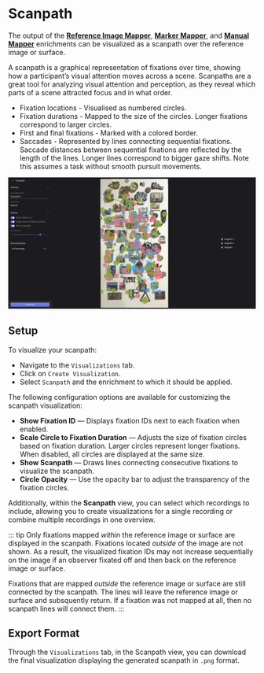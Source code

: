 # Scanpath

<Youtube src="6xn2ehOLS94"/>

The output of the [**Reference Image Mapper**](/pupil-cloud/enrichments/reference-image-mapper/), [**Marker Mapper**](/pupil-cloud/enrichments/marker-mapper/), and [**Manual Mapper**](/pupil-cloud/enrichments/manual-mapper/) enrichments can be visualized as a scanpath over the reference image or surface.

A scanpath is a graphical representation of fixations over time, showing how a participant’s visual attention moves across a scene. 
Scanpaths are a great tool for analyzing visual attention and perception, as they reveal which parts of a scene attracted focus and in what order.

- Fixation locations - Visualised as numbered circles.
- Fixation durations - Mapped to the size of the circles. Longer fixations correspond to larger circles.
- First and final fixations - Marked with a colored border.
- Saccades - Represented by lines connecting sequential fixations. Saccade distances between sequential fixations are reflected by the length of the lines. Longer lines correspond to bigger gaze shifts. Note this assumes a task without smooth pursuit movements.

![Edit scanpaths](./scanpath_view.png)

## Setup

To visualize your scanpath:

- Navigate to the `Visualizations` tab.
- Click on `Create Visualization`.
- Select `Scanpath` and the enrichment to which it should be applied.

The following configuration options are available for customizing the scanpath visualization:

- **Show Fixation ID** — Displays fixation IDs next to each fixation when enabled.
- **Scale Circle to Fixation Duration** — Adjusts the size of fixation circles based on fixation duration. Larger circles represent longer fixations. When disabled, all circles are displayed at the same size.
- **Show Scanpath** — Draws lines connecting consecutive fixations to visualize the scanpath.
- **Circle Opacity** — Use the opacity bar to adjust the transparency of the fixation circles.

Additionally, within the **Scanpath** view, you can select which recordings to include, allowing you to create visualizations for a single recording or combine multiple recordings in one overview.

::: tip
Only fixations mapped _within_ the reference image or surface are displayed in the scanpath. Fixations located _outside_ 
of the image are not shown. As a result, the visualized fixation IDs may not increase sequentially on the image if an 
observer fixated off and then back on the reference image or surface. 

Fixations that are mapped _outside_ the reference image or surface are still connected by the scanpath. The lines will 
leave the reference image or surface and subsquently return. If a fixation was not mapped at all, then no scanpath 
lines will connect them.
:::

## Export Format

Through the `Visualizations` tab, in the Scanpath view, you can download the final visualization displaying the generated scanpath in `.png` format.
